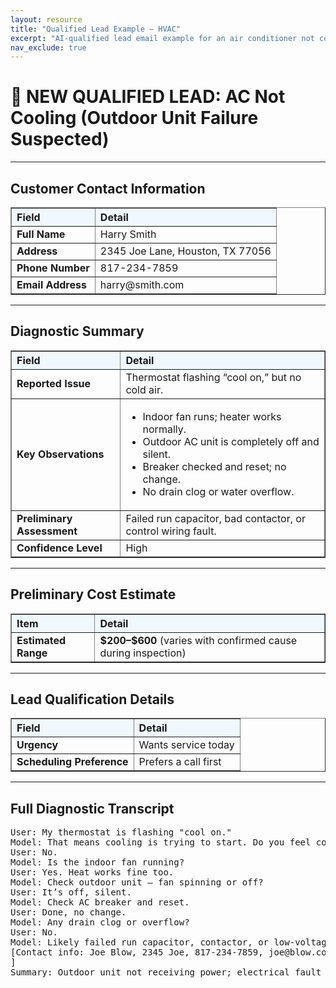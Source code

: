 ```yaml
---
layout: resource
title: "Qualified Lead Example – HVAC"
excerpt: "AI-qualified lead email example for an air conditioner not cooling, including diagnostic logic and repair estimate."
nav_exclude: true
---
```


# 📧 NEW QUALIFIED LEAD: AC Not Cooling (Outdoor Unit Failure Suspected)
---

## Customer Contact Information

<table border="1" cellpadding="8" cellspacing="0" style="border-collapse: collapse; width: 100%;">
  <tr style="background-color: #f0f8ff;">
    <th style="text-align: left;">Field</th>
    <th style="text-align: left;">Detail</th>
  </tr>
  <tr><td><strong>Full Name</strong></td><td>Harry Smith</td></tr>
  <tr><td><strong>Address</strong></td><td>2345 Joe Lane, Houston, TX 77056</td></tr>
  <tr><td><strong>Phone Number</strong></td><td>817-234-7859</td></tr>
  <tr><td><strong>Email Address</strong></td><td>harry@smith.com</td></tr>
</table>

---

## Diagnostic Summary

<table border="1" cellpadding="8" cellspacing="0" style="border-collapse: collapse; width: 100%;">
  <tr style="background-color: #f0f8ff;">
    <th style="text-align: left;">Field</th>
    <th style="text-align: left;">Detail</th>
  </tr>
  <tr><td><strong>Reported Issue</strong></td><td>Thermostat flashing “cool on,” but no cold air.</td></tr>
  <tr><td><strong>Key Observations</strong></td><td>
    <ul>
      <li>Indoor fan runs; heater works normally.</li>
      <li>Outdoor AC unit is completely off and silent.</li>
      <li>Breaker checked and reset; no change.</li>
      <li>No drain clog or water overflow.</li>
    </ul>
  </td></tr>
  <tr><td><strong>Preliminary Assessment</strong></td><td>Failed run capacitor, bad contactor, or control wiring fault.</td></tr>
  <tr><td><strong>Confidence Level</strong></td><td>High</td></tr>
</table>

---

## Preliminary Cost Estimate

<table border="1" cellpadding="8" cellspacing="0" style="border-collapse: collapse; width: 100%;">
  <tr style="background-color: #f0f8ff;">
    <th style="text-align: left;">Item</th>
    <th style="text-align: left;">Detail</th>
  </tr>
  <tr><td><strong>Estimated Range</strong></td><td><strong>$200–$600</strong> (varies with confirmed cause during inspection)</td></tr>
</table>

---

## Lead Qualification Details

<table border="1" cellpadding="8" cellspacing="0" style="border-collapse: collapse; width: 100%;">
  <tr style="background-color: #f0f8ff;">
    <th style="text-align: left;">Field</th>
    <th style="text-align: left;">Detail</th>
  </tr>
  <tr><td><strong>Urgency</strong></td><td>Wants service today</td></tr>
  <tr><td><strong>Scheduling Preference</strong></td><td>Prefers a call first</td></tr>
</table>

---

## Full Diagnostic Transcript
<pre>
User: My thermostat is flashing "cool on."
Model: That means cooling is trying to start. Do you feel cold air?
User: No.
Model: Is the indoor fan running?
User: Yes. Heat works fine too.
Model: Check outdoor unit — fan spinning or off?
User: It’s off, silent.
Model: Check AC breaker and reset.
User: Done, no change.
Model: Any drain clog or overflow?
User: No.
Model: Likely failed run capacitor, contactor, or low-voltage control issue. Needs service.
[Contact info: Joe Blow, 2345 Joe, 817-234-7859, joe@blow.com
]
Summary: Outdoor unit not receiving power; electrical fault likely. $200–$600 estimate. Prefers call first.
</pre>
